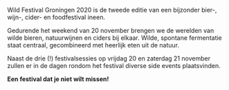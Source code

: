 Wild Festival Groningen 2020 is de tweede editie van een bijzonder bier-, wijn-, cider- en foodfestival ineen.

Gedurende het weekend van 20 november brengen we de werelden van wilde bieren, natuurwijnen en ciders bij elkaar. Wilde, spontane fermentatie staat centraal, gecombineerd met heerlijk eten uit de natuur.

Naast de drie (!) festivalsessies op vrijdag 20 en zaterdag 21 november zullen er in de dagen rondom het festival diverse side events plaatsvinden.

**Een festival dat je niet wilt missen!**
